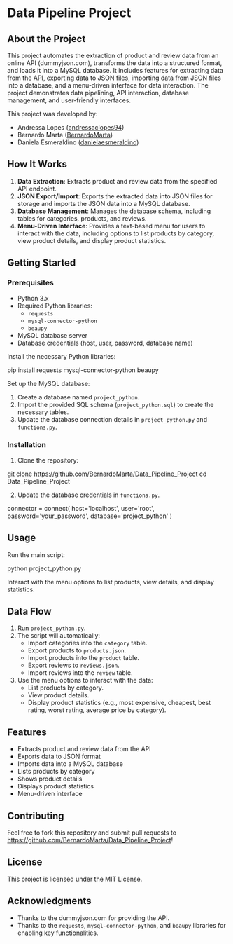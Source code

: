 # Data Pipeline Project

## About the Project

This project automates the extraction of product and review data from an online API (dummyjson.com), transforms the data into a structured format, and loads it into a MySQL database. It includes features for extracting data from the API, exporting data to JSON files, importing data from JSON files into a database, and a menu-driven interface for data interaction. The project demonstrates data pipelining, API interaction, database management, and user-friendly interfaces.

This project was developed by:
* Andressa Lopes ([andressaclopes94](https://github.com/andressaclopes94))
* Bernardo Marta ([BernardoMarta](https://github.com/BernardoMarta))
* Daniela Esmeraldino ([danielaesmeraldino](https://github.com/danielaesmeraldino))
## How It Works

1.  **Data Extraction**: Extracts product and review data from the specified API endpoint.
2.  **JSON Export/Import**: Exports the extracted data into JSON files for storage and imports the JSON data into a MySQL database.
3.  **Database Management**: Manages the database schema, including tables for categories, products, and reviews.
4.  **Menu-Driven Interface**: Provides a text-based menu for users to interact with the data, including options to list products by category, view product details, and display product statistics.

## Getting Started

### Prerequisites

*   Python 3.x
*   Required Python libraries:
    *   `requests`
    *   `mysql-connector-python`
    *   `beaupy`
*   MySQL database server
*   Database credentials (host, user, password, database name)

Install the necessary Python libraries:

pip install requests mysql-connector-python beaupy

Set up the MySQL database:

1.  Create a database named `project_python`.
2.  Import the provided SQL schema (`project_python.sql`) to create the necessary tables.
3.  Update the database connection details in `project_python.py` and `functions.py`.

### Installation

1.  Clone the repository:

git clone https://github.com/BernardoMarta/Data_Pipeline_Project
cd Data_Pipeline_Project

2. Update the database credentials in `functions.py`.

connector = connect(
host='localhost',
user='root',
password='your_password',
database='project_python'
)

## Usage

Run the main script:

python project_python.py

Interact with the menu options to list products, view details, and display statistics.

## Data Flow

1.  Run `project_python.py`.
2.  The script will automatically:
    *   Import categories into the `category` table.
    *   Export products to `products.json`.
    *   Import products into the `product` table.
    *   Export reviews to `reviews.json`.
    *   Import reviews into the `review` table.
3.  Use the menu options to interact with the data:
    *   List products by category.
    *   View product details.
    *   Display product statistics (e.g., most expensive, cheapest, best rating, worst rating, average price by category).

## Features

*   Extracts product and review data from the API
*   Exports data to JSON format
*   Imports data into a MySQL database
*   Lists products by category
*   Shows product details
*   Displays product statistics
*   Menu-driven interface

## Contributing

Feel free to fork this repository and submit pull requests to <https://github.com/BernardoMarta/Data_Pipeline_Project>!

## License

This project is licensed under the MIT License.

## Acknowledgments

*   Thanks to the dummyjson.com for providing the API.
*   Thanks to the `requests`, `mysql-connector-python`, and `beaupy` libraries for enabling key functionalities.
